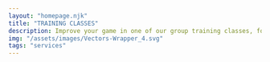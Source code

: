 ```yaml
---
layout: "homepage.njk"
title: "TRAINING CLASSES"
description: Improve your game in one of our group training classes, focusing on shooting and finishing, ball handling, footwork and much more!
img: "/assets/images/Vectors-Wrapper_4.svg"
tags: "services"
---
```

